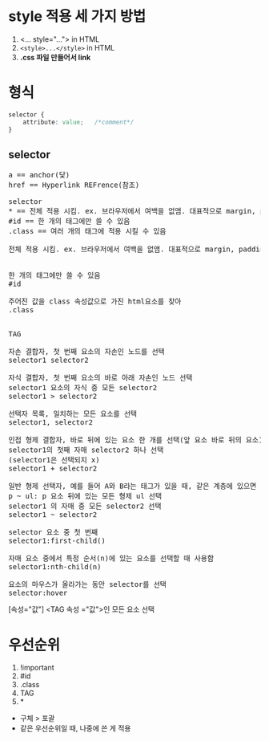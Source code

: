 # style 적용 세 가지 방법
1. <... style="..."> in HTML
2. ```<style>...</style>``` in HTML <head>
3. __.css 파일 만들어서 link__

# 형식 
```css
selector {
    attribute: value;   /*comment*/
}

```

## selector

<pre>
a == anchor(닻)
href == Hyperlink REFrence(참조) 

selector
* == 전체 적용 시킴. ex. 브라우저에서 여백을 없앰. 대표적으로 margin, padding
#id == 한 개의 태그에만 쓸 수 있음
.class == 여러 개의 태그에 적용 시킬 수 있음

전체 적용 시킴. ex. 브라우저에서 여백을 없앰. 대표적으로 margin, padding


한 개의 태그에만 쓸 수 있음
#id

주어진 값을 class 속성값으로 가진 html요소를 찾아
.class


TAG

자손 결합자, 첫 번째 요소의 자손인 노드를 선택
selector1 selector2

자식 결합자, 첫 번째 요소의 바로 아래 자손인 노드 선택
selector1 요소의 자식 중 모든 selector2
selector1 > selector2   

선택자 목록, 일치하는 모든 요소를 선택
selector1, selector2

인접 형제 결합자, 바로 뒤에 있는 요소 한 개를 선택(앞 요소 바로 뒤의 요소)
selector1의 첫째 자매 selector2 하나 선택
(selector1은 선택되지 x)
selector1 + selector2   

일반 형제 선택자, 예를 들어 A와 B라는 태그가 있을 때, 같은 계층에 있으면 A 뒤에 있는 모든 선택자를 지정
p ~ ul: p 요소 뒤에 있는 모든 형제 ul 선택
selector1 의 자매 중 모든 selector2 선택
selector1 ~ selector2   

selector 요소 중 첫 번째
selector1:first-child()

자매 요소 중에서 특정 순서(n)에 있는 요소를 선택할 때 사용함
selector1:nth-child(n)

요소의 마우스가 올라가는 동안 selector를 선택
selector:hover
</pre>

[속성="값"] <TAG 속성 ="값">인 모든 요소 선택

# 우선순위
1. !important
2. #id
3. .class
4. TAG
5. \*
- 구체 > 포괄
- 같은 우선순위일 때, 나중에 쓴 게 적용